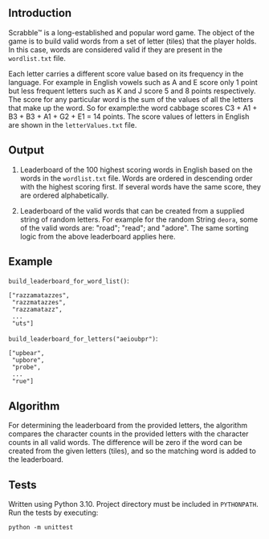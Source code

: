 ## Introduction
Scrabble™ is a long-established and popular word game. The object of the game is to build valid words from a set of letter (tiles) that the player holds. In this case, words are considered valid if they are present in the `wordlist.txt` file.

Each letter carries a different score value based on its frequency in the language. For example in English vowels such as A and E score only 1 point but less frequent letters such as K and J score 5 and 8 points respectively. The score for any particular word is the sum of the values of all the letters that make up the word. So for example:the word cabbage scores C3 + A1 + B3 + B3 + A1 + G2 + E1 = 14 points. The score values of letters in English are shown in the `letterValues.txt` file.

## Output
1. Leaderboard of the 100 highest scoring words in English based on the words in the `wordlist.txt` file. Words are ordered in descending order with the highest scoring first. If several words have the same score, they are ordered alphabetically.
  
2. Leaderboard of the valid words that can be created from a supplied string of random letters. For example for the random String `deora`, some of the valid words are: "road"; "read"; and "adore". The same sorting logic from the above leaderboard applies here.

## Example
`build_leaderboard_for_word_list()`:
```
["razzamatazzes",
 "razzmatazzes",
 "razzamatazz",
 ...
 "uts"]
```

`build_leaderboard_for_letters("aeioubpr")`:
```
["upbear",
 "upbore",
 "probe",
 ...
 "rue"]
```
## Algorithm
For determining the leaderboard from the provided letters, the algorithm compares the character counts in the provided letters with the character counts in all valid words. The difference will be zero if the word can be created from the given letters (tiles), and so the matching word is added to the leaderboard.    

## Tests
Written using Python 3.10. Project directory must be included in `PYTHONPATH`. Run the tests by executing:
```
python -m unittest
``` 
